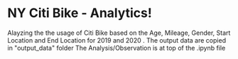 # NY Citi Bike - Analytics!

Alayzing the the usage of Citi Bike based on the Age, Mileage, Gender, Start Location and End Location for 2019 and 2020 .
The output data are copied in "output_data" folder
The Analysis/Observation is at top of the .ipynb file
